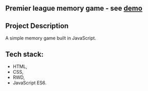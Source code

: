 ## Premier league memory game - see [demo](https://pawel-chmiel.github.io/memory-premier-league/) 

## Project Description
A simple memory game built in JavaScript.

## Tech stack:
- HTML,
- CSS,
- RWD,
- JavaScript ES6.
